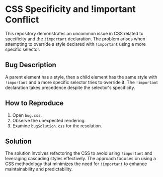 # CSS Specificity and !important Conflict

This repository demonstrates an uncommon issue in CSS related to specificity and the `!important` declaration. The problem arises when attempting to override a style declared with `!important` using a more specific selector.

## Bug Description

A parent element has a style, then a child element has the same style with `!important` and a more specific selector tries to override it. The `!important` declaration takes precedence despite the selector's specificity.

## How to Reproduce

1.  Open `bug.css`.
2.  Observe the unexpected rendering.
3.  Examine `bugSolution.css` for the resolution.

## Solution

The solution involves refactoring the CSS to avoid using `!important` and leveraging cascading styles effectively.  The approach focuses on using a CSS methodology that minimizes the need for `!important` to enhance maintainability and predictability.